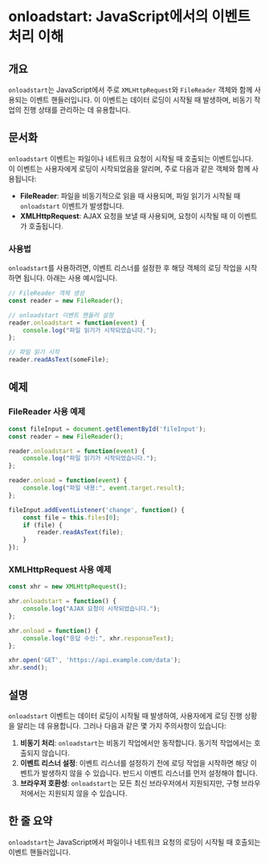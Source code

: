 <!--
Meta Description: # onloadstart: JavaScript에서의 이벤트 처리 이해 ## 개요 `onloadstart`는 JavaScript에서 주로 `XMLHttpRequest`와 `FileReader` 객체와 함께 사용되는 이벤트 핸들러입니다. 이 이벤트는 데이터 로딩이 시작될 ...
Meta Keywords: onloadstart, 이벤트, reader, filereader, 시작될
-->

# onloadstart: JavaScript에서의 이벤트 처리 이해

## 개요
`onloadstart`는 JavaScript에서 주로 `XMLHttpRequest`와 `FileReader` 객체와 함께 사용되는 이벤트 핸들러입니다. 이 이벤트는 데이터 로딩이 시작될 때 발생하며, 비동기 작업의 진행 상태를 관리하는 데 유용합니다.

## 문서화
`onloadstart` 이벤트는 파일이나 네트워크 요청이 시작될 때 호출되는 이벤트입니다. 이 이벤트는 사용자에게 로딩이 시작되었음을 알리며, 주로 다음과 같은 객체와 함께 사용됩니다:

- **FileReader**: 파일을 비동기적으로 읽을 때 사용되며, 파일 읽기가 시작될 때 `onloadstart` 이벤트가 발생합니다.
- **XMLHttpRequest**: AJAX 요청을 보낼 때 사용되며, 요청이 시작될 때 이 이벤트가 호출됩니다.

### 사용법
`onloadstart`를 사용하려면, 이벤트 리스너를 설정한 후 해당 객체의 로딩 작업을 시작하면 됩니다. 아래는 사용 예시입니다.

```javascript
// FileReader 객체 생성
const reader = new FileReader();

// onloadstart 이벤트 핸들러 설정
reader.onloadstart = function(event) {
    console.log("파일 읽기가 시작되었습니다.");
};

// 파일 읽기 시작
reader.readAsText(someFile);
```

## 예제
### FileReader 사용 예제
```javascript
const fileInput = document.getElementById('fileInput');
const reader = new FileReader();

reader.onloadstart = function(event) {
    console.log("파일 읽기가 시작되었습니다.");
};

reader.onload = function(event) {
    console.log("파일 내용:", event.target.result);
};

fileInput.addEventListener('change', function() {
    const file = this.files[0];
    if (file) {
        reader.readAsText(file);
    }
});
```

### XMLHttpRequest 사용 예제
```javascript
const xhr = new XMLHttpRequest();

xhr.onloadstart = function() {
    console.log("AJAX 요청이 시작되었습니다.");
};

xhr.onload = function() {
    console.log("응답 수신:", xhr.responseText);
};

xhr.open('GET', 'https://api.example.com/data');
xhr.send();
```

## 설명
`onloadstart` 이벤트는 데이터 로딩이 시작될 때 발생하여, 사용자에게 로딩 진행 상황을 알리는 데 유용합니다. 그러나 다음과 같은 몇 가지 주의사항이 있습니다:

1. **비동기 처리**: `onloadstart`는 비동기 작업에서만 동작합니다. 동기적 작업에서는 호출되지 않습니다.
2. **이벤트 리스너 설정**: 이벤트 리스너를 설정하기 전에 로딩 작업을 시작하면 해당 이벤트가 발생하지 않을 수 있습니다. 반드시 이벤트 리스너를 먼저 설정해야 합니다.
3. **브라우저 호환성**: `onloadstart`는 모든 최신 브라우저에서 지원되지만, 구형 브라우저에서는 지원되지 않을 수 있습니다.

## 한 줄 요약
`onloadstart`는 JavaScript에서 파일이나 네트워크 요청의 로딩이 시작될 때 호출되는 이벤트 핸들러입니다.